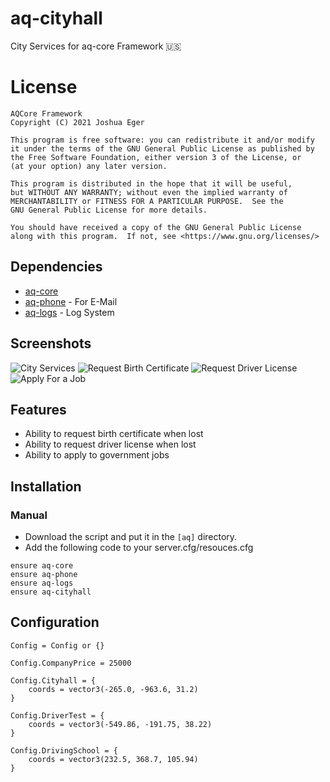 # aq-cityhall
City Services for aq-core Framework :us:

# License

    AQCore Framework
    Copyright (C) 2021 Joshua Eger

    This program is free software: you can redistribute it and/or modify
    it under the terms of the GNU General Public License as published by
    the Free Software Foundation, either version 3 of the License, or
    (at your option) any later version.

    This program is distributed in the hope that it will be useful,
    but WITHOUT ANY WARRANTY; without even the implied warranty of
    MERCHANTABILITY or FITNESS FOR A PARTICULAR PURPOSE.  See the
    GNU General Public License for more details.

    You should have received a copy of the GNU General Public License
    along with this program.  If not, see <https://www.gnu.org/licenses/>


## Dependencies
- [aq-core](https://github.com/AQCore-framework/aq-core)
- [aq-phone](https://github.com/AQCore-framework/aq-phone) - For E-Mail
- [aq-logs](https://github.com/AQCore-framework/aq-logs) - Log System

## Screenshots
![City Services](https://i.imgur.com/KAFkAVO.png)
![Request Birth Certificate](https://i.imgur.com/GJp5m49.png)
![Request Driver License](https://i.imgur.com/xn6udGI.png)
![Apply For a Job](https://i.imgur.com/gl4SNjX.png)

## Features
- Ability to request birth certificate when lost
- Ability to request driver license when lost
- Ability to apply to government jobs

## Installation
### Manual
- Download the script and put it in the `[aq]` directory.
- Add the following code to your server.cfg/resouces.cfg
```
ensure aq-core
ensure aq-phone
ensure aq-logs
ensure aq-cityhall
```

## Configuration
```
Config = Config or {}

Config.CompanyPrice = 25000

Config.Cityhall = {
    coords = vector3(-265.0, -963.6, 31.2)
}

Config.DriverTest = {
    coords = vector3(-549.86, -191.75, 38.22)
}

Config.DrivingSchool = {
    coords = vector3(232.5, 368.7, 105.94)
}
```

